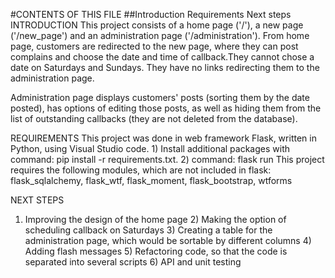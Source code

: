 #CONTENTS OF THIS FILE
##Introduction
Requirements
Next steps
INTRODUCTION
This project consists of a home page ('/'), a new page ('/new_page') and an administration page ('/administration'). From home page, customers are redirected to the new page, where they can post complains and choose the date and time of callback.They cannot chose a date on Saturdays and Sundays. They have no links redirecting them to the administration page.

Administration page displays customers' posts (sorting them by the date posted), has options of editing those posts, as well as hiding them from the list of outstanding callbacks (they are not deleted from the database).

REQUIREMENTS
This project was done in web framework Flask, written in Python, using Visual Studio code. 1) Install additional packages with command: pip install -r requirements.txt. 2) command: flask run This project requires the following modules, which are not included in flask: flask_sqlalchemy, flask_wtf, flask_moment, flask_bootstrap, wtforms

NEXT STEPS
1) Improving the design of the home page 2) Making the option of scheduling callback on Saturdays 3) Creating a table for the administration page, which would be sortable by different columns 4) Adding flash messages 5) Refactoring code, so that the code is separated into several scripts 6) API and unit testing
